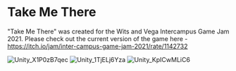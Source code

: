 # Take Me There
 "Take Me There" was created for the Wits and Vega Intercampus Game Jam 2021. Please check out the current version of the game here - https://itch.io/jam/inter-campus-game-jam-2021/rate/1142732
 
![Unity_X1P0zB7qec](https://user-images.githubusercontent.com/43545267/129463464-0a9985b9-3380-4257-a9f8-f00f3201dd91.jpg)
![Unity_1TjELj6Yza](https://user-images.githubusercontent.com/43545267/129463466-9b8707db-e19a-4333-afac-9f8675598aa7.jpg)
![Unity_KpICwMLiC6](https://user-images.githubusercontent.com/43545267/129463467-55712a9f-4a5a-458a-9c81-6269538ffb4c.jpg)


